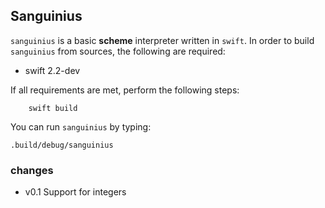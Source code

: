 ## Sanguinius

`sanguinius` is a basic **scheme** interpreter written in `swift`. In order to build `sanguinius` from sources, the following are required:

* swift 2.2-dev

If all requirements are met, perform the following steps:

        swift build

You can run `sanguinius` by typing:

	.build/debug/sanguinius

### changes

* v0.1   Support for integers


